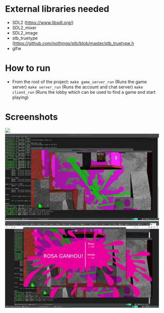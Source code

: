 # External libraries needed

- SDL2 (https://www.libsdl.org/)
- SDL2_mixer
- SDL2_image
- stb_truetype (https://github.com/nothings/stb/blob/master/stb_truetype.h
- glfw

# How to run
- From the root of the project:
`make game_server_run` (Runs the game server)
`make server_run` (Runs the account and chat server)
`make client_run` (Runs the lobby which can be used to find a game and start playing) 

# Screenshots
![](assets/login.jpg)
![](assets/game.jpg)
![](assets/endgame.jpg)
